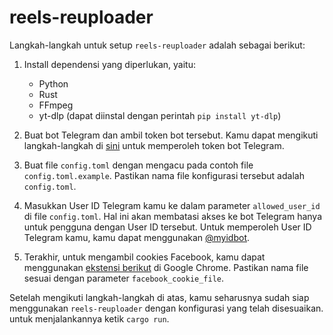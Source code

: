 # reels-reuploader

Langkah-langkah untuk setup `reels-reuploader` adalah sebagai berikut:

1. Install dependensi yang diperlukan, yaitu:
   - Python
   - Rust
   - FFmpeg
   - yt-dlp (dapat diinstal dengan perintah `pip install yt-dlp`)

2. Buat bot Telegram dan ambil token bot tersebut. Kamu dapat mengikuti langkah-langkah di [sini](https://core.telegram.org/bots/tutorial#obtain-your-bot-token) untuk memperoleh token bot Telegram.

3. Buat file `config.toml` dengan mengacu pada contoh file `config.toml.example`. Pastikan nama file konfigurasi tersebut adalah `config.toml`.

4. Masukkan User ID Telegram kamu ke dalam parameter `allowed_user_id` di file `config.toml`. Hal ini akan membatasi akses ke bot Telegram hanya untuk pengguna dengan User ID tersebut. Untuk memperoleh User ID Telegram kamu, kamu dapat menggunakan [@myidbot](https://t.me/myidbot).

5. Terakhir, untuk mengambil cookies Facebook, kamu dapat menggunakan [ekstensi berikut](https://chrome.google.com/webstore/detail/%E3%82%AF%E3%83%83%E3%82%AD%E3%83%BCjson%E3%83%95%E3%82%A1%E3%82%A4%E3%83%AB%E5%87%BA%E5%8A%9B-for-puppet/nmckokihipjgplolmcmjakknndddifde) di Google Chrome. Pastikan nama file sesuai dengan parameter `facebook_cookie_file`.

Setelah mengikuti langkah-langkah di atas, kamu seharusnya sudah siap menggunakan `reels-reuploader` dengan konfigurasi yang telah disesuaikan. untuk menjalankannya ketik `cargo run`.
